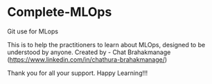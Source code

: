 # Complete-MLOps
Git use for MLops 

This is to help the practitioners to learn about MLOps, designed to be understood by anyone.
Created by - Chat Brahakmanage (https://www.linkedin.com/in/chathura-brahakmanage/)

Thank you for all your support. Happy Learning!!!

